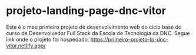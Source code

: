 # projeto-landing-page-dnc-vitor
Este é o meu primeiro projeto de desenvolvimento web do ciclo base do curso de Desenvolvedor Full Stack da Escola de Tecnologia da DNC.
Segue link onde o projeto foi hospedado: https://primeiro-projeto-lp-dnc-vitor.netlify.app/

